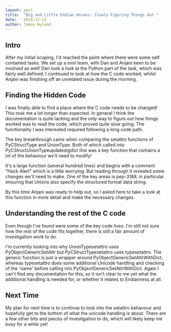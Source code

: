 ```yaml
---
layout: post
title:  "Big and Little Endian Unions: Slowly Figuring Things Out "
date:   2019-11-12
author: Tomas Hyland
---
```


## Intro

After my initial scoping, I'd reached the point where there were
some self contained tasks. We set up a mini team, with Dan and Anjani keen to
be involved as well! Dan took a look at the Python part of the task, which was
fairly well defined. I continued to look at how the C code worked, whilst
Anjani was finishing off an unrelated issue during the morning.


## Finding the Hidden Code

I was finally able to find a place where the C code needs to be changed! This
took me a lot longer than expected. In general I think the documentation is
quite lacking and the only way to figure out how things worked was to read the
code, which proved quite slow going. The functionality I was interested
required following a long code path.

The key breakthrough came when comparing the setattro functions of
PyCStructType and UnionType. Both of which called into
PyCStructUnionTypeupdatestgdict this was a key function that contains a lot of
the behaviour we'll need to modify!

It's a large function (several hundred lines) and begins with a comment "Hack
Alert" which is a little worrying. But reading through it revealed some changes
we'll need to make. One of the key areas is pep-3188, in particular ensuring
that Unions also specify the structured format data string. 

By this time Anjani was ready to help out, so I asked here to take a look at
this function in more detail and make the necessary changes.


## Understanding the rest of the C code

Even though I've found were some of the key code lives. I'm still not sure how
the rest of the code fits together, there is still a fair amount of
investigation work to do. 

I'm currently looking into why UnionTypesetattro uses PyObjectGenericSetAttr
but PyCStructTypesetattro uses typesetattro. The generic function is just a
wrapper around PyObjectGenericSetAttrWithDict, whereas typesetattro does some
additional Unicode handling and checking of the 'name' before calling into
PyObjectGenericSetAttrWithDict. Again I can't find any documentation for this,
so it isn't clear to me yet what the additional handling is needed for, or
whether it relates to Endianness at all.

## Next Time

My plan for next time is to continue to look into the setattro behaviour and
hopefully get to the bottom of what the unicode handling is about. There are a
few other bits and pieces of investigation to do, which will likely keep me
busy for a while yet!

